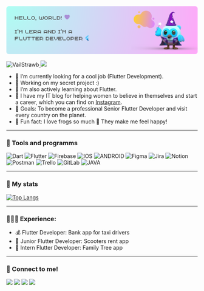 <img src="welcome_picture_dash 1.png">

<p align="left"> <img src="https://komarev.com/ghpvc/?username=VailStrawb&label=Profile%20views&color=yellow&style=for-the-badge" alt="VailStrawb" /><a href="https://instagram.com/flutter_dev_girl?igshid=NzZlODBkYWE4Ng=="> <img src="https://img.shields.io/badge/VailStrawb%20Writes-Blog-2CA5E0?style=for-the-badge" /></a> </p>

- 🔎 I’m currently looking for a cool job (Flutter Development).
- 💌 Working on my secret project :)
- 🔮 I’m also actively learning about Flutter.
- 🌺 I have my IT blog for helping women to believe in themselves and start a career, which you can find on <a href="https://instagram.com/flutter_dev_girl?igshid=NzZlODBkYWE4Ng==">Instagram</a>.
- 🎯 Goals: To become a professional Senior Flutter Developer and visit every country on the planet.
- 🤪 Fun fact: I love frogs so much 🐸 They make me feel happy!

***

### 👾 Tools and programms
![Dart](https://img.shields.io/badge/dart-%230175C2.svg?style=for-the-badge&logo=dart&logoColor=white) ![Flutter](https://img.shields.io/badge/Flutter-%2302569B.svg?style=for-the-badge&logo=Flutter&logoColor=white) ![Firebase](https://img.shields.io/badge/firebase-%23039BE5.svg?style=for-the-badge&logo=firebase) ![IOS](https://img.shields.io/badge/IOS-%2320232a.svg?style=for-the-badge&logo=apple&logoColor=white) ![ANDROID](https://img.shields.io/badge/android-%2320232a.svg?style=for-the-badge&logo=android&logoColor=%a4c639) ![Figma](https://img.shields.io/badge/figma-%23F24E1E.svg?style=for-the-badge&logo=figma&logoColor=white) ![Jira](https://img.shields.io/badge/jira-%230A0FFF.svg?style=for-the-badge&logo=jira&logoColor=white) ![Notion](https://img.shields.io/badge/Notion-%23000000.svg?style=for-the-badge&logo=notion&logoColor=white) ![Postman](https://img.shields.io/badge/Postman-FF6C37?style=for-the-badge&logo=postman&logoColor=white) ![Trello](https://img.shields.io/badge/Trello-%23026AA7.svg?style=for-the-badge&logo=Trello&logoColor=white) ![GitLab](https://img.shields.io/badge/GitLab-%23026AA7.svg?style=for-the-badge&logo=GitLab&logoColor=white) ![JAVA](https://img.shields.io/badge/JAVA-%23026AA7.svg?style=for-the-badge&logo=JAVA&logoColor=white)

***

 ### 🎯 My stats

 [![Top Langs](https://github-readme-stats.vercel.app/api/top-langs/?username=VailStrawb&layout=compact&theme=vue)](https://github.com/anuraghazra/github-readme-stats)
 
***

### 👩🏼‍💻 Experience:
- 💰 Flutter Developer: Bank app for taxi drivers
- 🛴 Junior Flutter Developer: Scooters rent app
- 🌳 Intern Flutter Developer: Family Tree app
  
***

### 🤝 Connect to me!
<a href="https://t.me/vailmax"><img src="https://img.shields.io/badge/Telegram-2CA5E0?style=for-the-badge&logo=telegram&logoColor=white" /></a>
<a href="mailto:vailstrawb8@gmail.com"><img src="https://img.shields.io/badge/Gmail-D14836?style=for-the-badge&logo=gmail&logoColor=white" /></a>
<a href="https://www.linkedin.com/in/valeriia-maksimova/"><img src="https://img.shields.io/badge/LinkedIn-0077B5?style=for-the-badge&logo=linkedin&logoColor=white" /></a>
<a href="https://instagram.com/_hide_the_rum_?igshid=NGVhN2U2NjQ0Yg=="><img src="https://img.shields.io/badge/Instagram-E4405F?style=for-the-badge&logo=instagram&logoColor=white" /></a>

 

